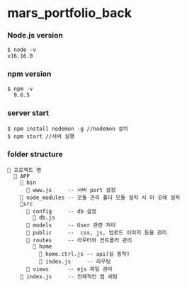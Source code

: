 # mars_portfolio_back

### Node.js version
``` 
$ node -v
v16.16.0
``` 

### npm version
``` 
$ npm -v
  9.6.5
``` 
### server start
``` 
$ npm install nodemon -g //nodemon 설치
$ npm start //서버 실행
``` 
### folder structure
``` 
📁 프로젝트 명
  📁 APP
    📁 bin
      📃 www.js     -- 서버 port 설정
    📁 node_modules -- 모듈 관리 폴더 모듈 설치 시 이 곳에 설치
    📁src 
      📁 config     -- db 설정 
        📃 db.js
      📁 models     -- User 관련 처리
      📁 public     --  css, js, 업로드 이미지 등을 관리
      📁 routes     -- 라우터와 컨트롤러 관리
        📁 home  
          📃 home.ctrl.js -- api(실 동작)
          📃 index.js     -- 라우팅
      📁 views      -- ejs 파일 관리
    📃 index.js     -- 전체적인 앱 세팅
``` 
